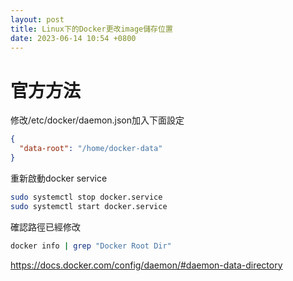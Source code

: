 ```yaml
---
layout: post
title: Linux下的Docker更改image儲存位置
date: 2023-06-14 10:54 +0800
---
```

# 官方方法
修改/etc/docker/daemon.json加入下面設定
```json
{
  "data-root": "/home/docker-data"
}
```

重新啟動docker service 
```bash
sudo systemctl stop docker.service
sudo systemctl start docker.service
```

確認路徑已經修改
```bash
docker info | grep "Docker Root Dir"
```

https://docs.docker.com/config/daemon/#daemon-data-directory
